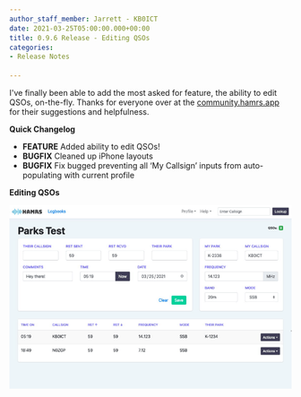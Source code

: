 ```yaml
---
author_staff_member: Jarrett - KB0ICT
date: 2021-03-25T05:00:00.000+00:00
title: 0.9.6 Release - Editing QSOs
categories:
- Release Notes

---
```

I've finally been able to add the most asked for feature, the ability to edit QSOs, on-the-fly. Thanks for everyone over at the [community.hamrs.app](community.hamrs.app) for their suggestions and helpfulness.

**Quick Changelog**

* **FEATURE** Added ability to edit QSOs!
* **BUGFIX** Cleaned up iPhone layouts
* **BUGFIX** Fix bugged preventing all ‘My Callsign’ inputs from auto-populating with current profile

**Editing QSOs**

![](/uploads/editing-a-qso.gif)